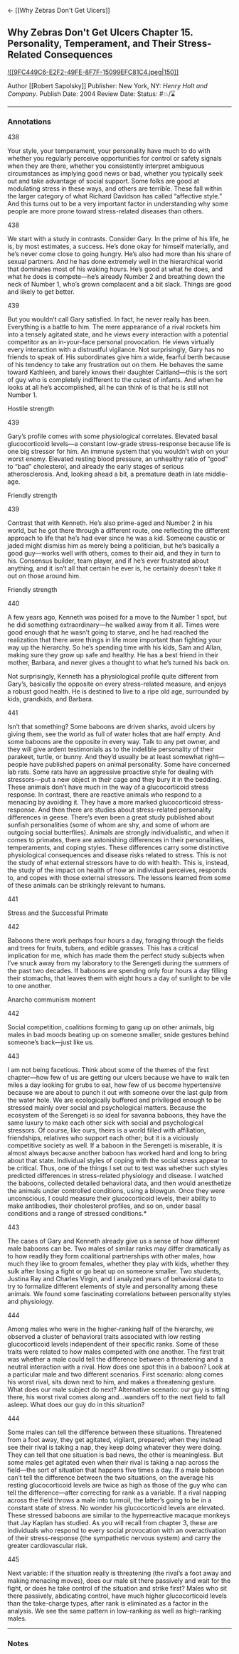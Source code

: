 
<- [[Why Zebras Don't Get Ulcers]]

## Why Zebras Don't Get Ulcers Chapter 15. Personality, Temperament, and Their Stress-Related Consequences

[ ![[9FC449C6-E2F2-49FE-8F7F-15099EFC81C4.jpeg|150]] ](https://www.amazon.com/gp/aw/d/B0037NX018/ref=tmm_kin_swatch_0?ie=UTF8&qid=1682031939&sr=8-1)

Author [[Robert Sapolsky]]
Publisher: New York, NY: _Henry Holt and Company_.
Publish Date: 2004
Review Date:
Status: #💥/⌛️ 

___

### Annotations

438

Your style, your temperament, your personality have much to do with whether you regularly perceive opportunities for control or safety signals when they are there, whether you consistently interpret ambiguous circumstances as implying good news or bad, whether you typically seek out and take advantage of social support. Some folks are good at modulating stress in these ways, and others are terrible. These fall within the larger category of what Richard Davidson has called “affective style.” And this turns out to be a very important factor in understanding why some people are more prone toward stress-related diseases than others.

438

We start with a study in contrasts. Consider Gary. In the prime of his life, he is, by most estimates, a success. He’s done okay for himself materially, and he’s never come close to going hungry. He’s also had more than his share of sexual partners. And he has done extremely well in the hierarchical world that dominates most of his waking hours. He’s good at what he does, and what he does is compete—he’s already Number 2 and breathing down the neck of Number 1, who’s grown complacent and a bit slack. Things are good and likely to get better.

439

But you wouldn’t call Gary satisfied. In fact, he never really has been. Everything is a battle to him. The mere appearance of a rival rockets him into a tensely agitated state, and he views every interaction with a potential competitor as an in-your-face personal provocation. He views virtually every interaction with a distrustful vigilance. Not surprisingly, Gary has no friends to speak of. His subordinates give him a wide, fearful berth because of his tendency to take any frustration out on them. He behaves the same toward Kathleen, and barely knows their daughter Caitland—this is the sort of guy who is completely indifferent to the cutest of infants. And when he looks at all he’s accomplished, all he can think of is that he is still not Number 1.

Hostile strength

439

Gary’s profile comes with some physiological correlates. Elevated basal glucocorticoid levels—a constant low-grade stress-response because life is one big stressor for him. An immune system that you wouldn’t wish on your worst enemy. Elevated resting blood pressure, an unhealthy ratio of “good” to “bad” cholesterol, and already the early stages of serious atherosclerosis. And, looking ahead a bit, a premature death in late middle-age.

Friendly strength

439

Contrast that with Kenneth. He’s also prime-aged and Number 2 in his world, but he got there through a different route, one reflecting the different approach to life that he’s had ever since he was a kid. Someone caustic or jaded might dismiss him as merely being a politician, but he’s basically a good guy—works well with others, comes to their aid, and they in turn to his. Consensus builder, team player, and if he’s ever frustrated about anything, and it isn’t all that certain he ever is, he certainly doesn’t take it out on those around him.

Friendly strength

440

A few years ago, Kenneth was poised for a move to the Number 1 spot, but he did something extraordinary—he walked away from it all. Times were good enough that he wasn’t going to starve, and he had reached the realization that there were things in life more important than fighting your way up the hierarchy. So he’s spending time with his kids, Sam and Allan, making sure they grow up safe and healthy. He has a best friend in their mother, Barbara, and never gives a thought to what he’s turned his back on.

Not surprisingly, Kenneth has a physiological profile quite different from Gary’s, basically the opposite on every stress-related measure, and enjoys a robust good health. He is destined to live to a ripe old age, surrounded by kids, grandkids, and Barbara.

441

Isn’t that something? Some baboons are driven sharks, avoid ulcers by giving them, see the world as full of water holes that are half empty. And some baboons are the opposite in every way. Talk to any pet owner, and they will give ardent testimonials as to the indelible personality of their parakeet, turtle, or bunny. And they’d usually be at least somewhat right—people have published papers on animal personality. Some have concerned lab rats. Some rats have an aggressive proactive style for dealing with stressors—put a new object in their cage and they bury it in the bedding. These animals don’t have much in the way of a glucocorticoid stress response. In contrast, there are reactive animals who respond to a menacing by avoiding it. They have a more marked glucocorticoid stress-response. And then there are studies about stress-related personality differences in geese. There’s even been a great study published about sunfish personalities (some of whom are shy, and some of whom are outgoing social butterflies). Animals are strongly individualistic, and when it comes to primates, there are astonishing differences in their personalities, temperaments, and coping styles. These differences carry some distinctive physiological consequences and disease risks related to stress. This is not the study of what external stressors have to do with health. This is, instead, the study of the impact on health of how an individual perceives, responds to, and copes with those external stressors. The lessons learned from some of these animals can be strikingly relevant to humans.

441

Stress and the Successful Primate

442

Baboons there work perhaps four hours a day, foraging through the fields and trees for fruits, tubers, and edible grasses. This has a critical implication for me, which has made them the perfect study subjects when I’ve snuck away from my laboratory to the Serengeti during the summers of the past two decades. If baboons are spending only four hours a day filling their stomachs, that leaves them with eight hours a day of sunlight to be vile to one another.

Anarcho communism moment

442

Social competition, coalitions forming to gang up on other animals, big males in bad moods beating up on someone smaller, snide gestures behind someone’s back—just like us.

443

I am not being facetious. Think about some of the themes of the first chapter—how few of us are getting our ulcers because we have to walk ten miles a day looking for grubs to eat, how few of us become hypertensive because we are about to punch it out with someone over the last gulp from the water hole. We are ecologically buffered and privileged enough to be stressed mainly over social and psychological matters. Because the ecosystem of the Serengeti is so ideal for savanna baboons, they have the same luxury to make each other sick with social and psychological stressors. Of course, like ours, theirs is a world filled with affiliation, friendships, relatives who support each other; but it is a viciously competitive society as well. If a baboon in the Serengeti is miserable, it is almost always because another baboon has worked hard and long to bring about that state. Individual styles of coping with the social stress appear to be critical. Thus, one of the things I set out to test was whether such styles predicted differences in stress-related physiology and disease. I watched the baboons, collected detailed behavioral data, and then would anesthetize the animals under controlled conditions, using a blowgun. Once they were unconscious, I could measure their glucocorticoid levels, their ability to make antibodies, their cholesterol profiles, and so on, under basal conditions and a range of stressed conditions.*

443

The cases of Gary and Kenneth already give us a sense of how different male baboons can be. Two males of similar ranks may differ dramatically as to how readily they form coalitional partnerships with other males, how much they like to groom females, whether they play with kids, whether they sulk after losing a fight or go beat up on someone smaller. Two students, Justina Ray and Charles Virgin, and I analyzed years of behavioral data to try to formalize different elements of style and personality among these animals. We found some fascinating correlations between personality styles and physiology.

444

Among males who were in the higher-ranking half of the hierarchy, we observed a cluster of behavioral traits associated with low resting glucocorticoid levels independent of their specific ranks. Some of these traits were related to how males competed with one another. The first trait was whether a male could tell the difference between a threatening and a neutral interaction with a rival. How does one spot this in a baboon? Look at a particular male and two different scenarios. First scenario: along comes his worst rival, sits down next to him, and makes a threatening gesture. What does our male subject do next? Alternative scenario: our guy is sitting there, his worst rival comes along and…wanders off to the next field to fall asleep. What does our guy do in this situation?

444

Some males can tell the difference between these situations. Threatened from a foot away, they get agitated, vigilant, prepared; when they instead see their rival is taking a nap, they keep doing whatever they were doing. They can tell that one situation is bad news, the other is meaningless. But some males get agitated even when their rival is taking a nap across the field—the sort of situation that happens five times a day. If a male baboon can’t tell the difference between the two situations, on the average his resting glucocorticoid levels are twice as high as those of the guy who can tell the difference—after correcting for rank as a variable. If a rival napping across the field throws a male into turmoil, the latter’s going to be in a constant state of stress. No wonder his glucocorticoid levels are elevated. These stressed baboons are similar to the hyperreactive macaque monkeys that Jay Kaplan has studied. As you will recall from chapter 3, these are individuals who respond to every social provocation with an overactivation of their stress-response (the sympathetic nervous system) and carry the greater cardiovascular risk.

445

Next variable: if the situation really is threatening (the rival’s a foot away and making menacing moves), does our male sit there passively and wait for the fight, or does he take control of the situation and strike first? Males who sit there passively, abdicating control, have much higher glucocorticoid levels than the take-charge types, after rank is eliminated as a factor in the analysis. We see the same pattern in low-ranking as well as high-ranking males.

___

### Notes

